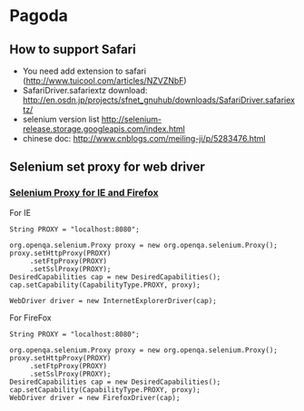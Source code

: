 # Pagoda


## How to support Safari
- You need add extension to safari (http://www.tuicool.com/articles/NZVZNbF)
- SafariDriver.safariextz download:  http://en.osdn.jp/projects/sfnet_gnuhub/downloads/SafariDriver.safariextz/
- selenium version list http://selenium-release.storage.googleapis.com/index.html
- chinese doc: http://www.cnblogs.com/meiling-ji/p/5283476.html



## Selenium set proxy for web driver
### [Selenium Proxy for IE and Firefox](http://www.seleniumhq.org/docs/04_webdriver_advanced.jsp)
For IE
```
String PROXY = "localhost:8080";

org.openqa.selenium.Proxy proxy = new org.openqa.selenium.Proxy();
proxy.setHttpProxy(PROXY)
     .setFtpProxy(PROXY)
     .setSslProxy(PROXY);
DesiredCapabilities cap = new DesiredCapabilities();
cap.setCapability(CapabilityType.PROXY, proxy);

WebDriver driver = new InternetExplorerDriver(cap);
```

For FireFox
```
String PROXY = "localhost:8080";

org.openqa.selenium.Proxy proxy = new org.openqa.selenium.Proxy();
proxy.setHttpProxy(PROXY)
     .setFtpProxy(PROXY)
     .setSslProxy(PROXY);
DesiredCapabilities cap = new DesiredCapabilities();
cap.setCapability(CapabilityType.PROXY, proxy);
WebDriver driver = new FirefoxDriver(cap);
```
